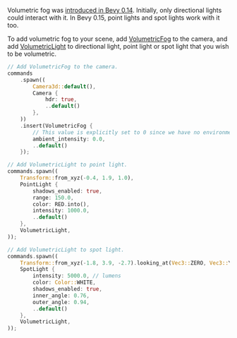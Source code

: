Volumetric fog was [introduced in Bevy 0.14](https://bevyengine.org/news/bevy-0-14/#volumetric-fog-and-volumetric-lighting-light-shafts-god-rays). Initially, only directional lights could interact with it. In Bevy 0.15, point lights and spot lights work with it too.

To add volumetric fog to your scene, add [VolumetricFog](https://docs.rs/bevy/0.15.0-rc.1/bevy/pbr/struct.VolumetricFog.html) to the camera, and add [VolumetricLight](https://docs.rs/bevy/0.15.0-rc.1/bevy/pbr/struct.VolumetricLight.html) to directional light, point light or spot light that you wish to be volumetric.

```rust
// Add VolumetricFog to the camera.
commands
    .spawn((
        Camera3d::default(),
        Camera {
            hdr: true,
            ..default()
        },
    ))
    .insert(VolumetricFog {
        // This value is explicitly set to 0 since we have no environment map light.
        ambient_intensity: 0.0,
        ..default()
    });

// Add VolumetricLight to point light.
commands.spawn((
    Transform::from_xyz(-0.4, 1.9, 1.0),
    PointLight {
        shadows_enabled: true,
        range: 150.0,
        color: RED.into(),
        intensity: 1000.0,
        ..default()
    },
    VolumetricLight,
));

// Add VolumetricLight to spot light.
commands.spawn((
    Transform::from_xyz(-1.8, 3.9, -2.7).looking_at(Vec3::ZERO, Vec3::Y),
    SpotLight {
        intensity: 5000.0, // lumens
        color: Color::WHITE,
        shadows_enabled: true,
        inner_angle: 0.76,
        outer_angle: 0.94,
        ..default()
    },
    VolumetricLight,
));
```